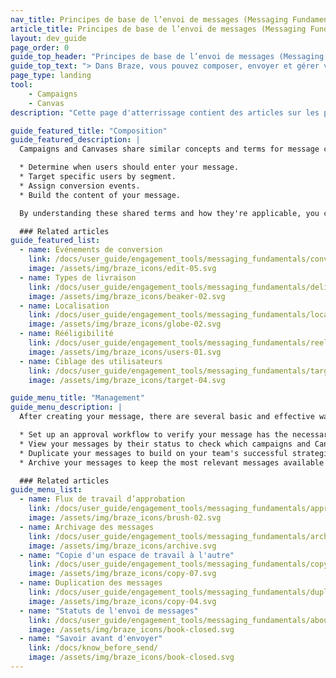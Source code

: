 ```yaml
---
nav_title: Principes de base de l’envoi de messages (Messaging Fundamentals)
article_title: Principes de base de l’envoi de messages (Messaging Fundamentals)
layout: dev_guide
page_order: 0
guide_top_header: "Principes de base de l’envoi de messages (Messaging Fundamentals)"
guide_top_text: "> Dans Braze, vous pouvez composer, envoyer et gérer vos messages en utilisant <a href='/docs/user_guide/getting_started/campaigns_canvases'>une campagne ou un Canvas</a>. Pour ces deux méthodes d'envoi de messages, il existe des principes fondamentaux communs de composition (mise en place de votre message) et de gestion (traitement administratif de votre message)."
page_type: landing
tool: 
    - Campaigns
    - Canvas
description: "Cette page d'atterrissage contient des articles sur les principes fondamentaux de l'envoi de messages à l'aide de campagnes et de Canvases. Vous trouverez ici des ressources sur l'utilisation stratégique des événements de conversion et la détermination du type de réception/distribution lors de la composition de vos messages, ainsi que sur l'utilisation du flux de travail d'approbation et la compréhension des statuts lors de la gestion de vos messages."

guide_featured_title: "Composition"
guide_featured_description: |
  Campaigns and Canvases share similar concepts and terms for message composition, but can vary in how the workflow is set up in the respective builder in the dashboard. These shared fundamentals can be understood in how you:

  * Determine when users should enter your message.
  * Target specific users by segment.
  * Assign conversion events.
  * Build the content of your message.

  By understanding these shared terms and how they're applicable, you can strategically build your messages regardless of which messaging method you choose.

  ### Related articles
guide_featured_list:
  - name: Événements de conversion
    link: /docs/user_guide/engagement_tools/messaging_fundamentals/conversion_events/
    image: /assets/img/braze_icons/edit-05.svg
  - name: Types de livraison
    link: /docs/user_guide/engagement_tools/messaging_fundamentals/delivery_types/
    image: /assets/img/braze_icons/beaker-02.svg
  - name: Localisation
    link: /docs/user_guide/engagement_tools/messaging_fundamentals/localization/
    image: /assets/img/braze_icons/globe-02.svg
  - name: Rééligibilité
    link: /docs/user_guide/engagement_tools/messaging_fundamentals/reeligibility/
    image: /assets/img/braze_icons/users-01.svg
  - name: Ciblage des utilisateurs
    link: /docs/user_guide/engagement_tools/messaging_fundamentals/targeting_users/
    image: /assets/img/braze_icons/target-04.svg

guide_menu_title: "Management"
guide_menu_description: |
  After creating your message, there are several basic and effective ways you can manage and organize your dashboard to prepare for launch and to handle after launch. This can include how you:

  * Set up an approval workflow to verify your message has the necessary settings and details to launch.
  * View your messages by their status to check which campaigns and Canvases are in the process of sending.
  * Duplicate your messages to build on your team's successful strategies.
  * Archive your messages to keep the most relevant messages available on your dashboard.

  ### Related articles
guide_menu_list:
  - name: Flux de travail d’approbation
    link: /docs/user_guide/engagement_tools/messaging_fundamentals/approvals/
    image: /assets/img/braze_icons/brush-02.svg
  - name: Archivage des messages
    link: /docs/user_guide/engagement_tools/messaging_fundamentals/archiving/
    image: /assets/img/braze_icons/archive.svg
  - name: "Copie d'un espace de travail à l'autre"
    link: /docs/user_guide/engagement_tools/messaging_fundamentals/copying_across_workspaces/
    image: /assets/img/braze_icons/copy-07.svg
  - name: Duplication des messages
    link: /docs/user_guide/engagement_tools/messaging_fundamentals/duplicating/
    image: /assets/img/braze_icons/copy-04.svg
  - name: "Statuts de l'envoi de messages"
    link: /docs/user_guide/engagement_tools/messaging_fundamentals/about_statuses/
    image: /assets/img/braze_icons/book-closed.svg
  - name: "Savoir avant d'envoyer"
    link: /docs/know_before_send/
    image: /assets/img/braze_icons/book-closed.svg
---
```

